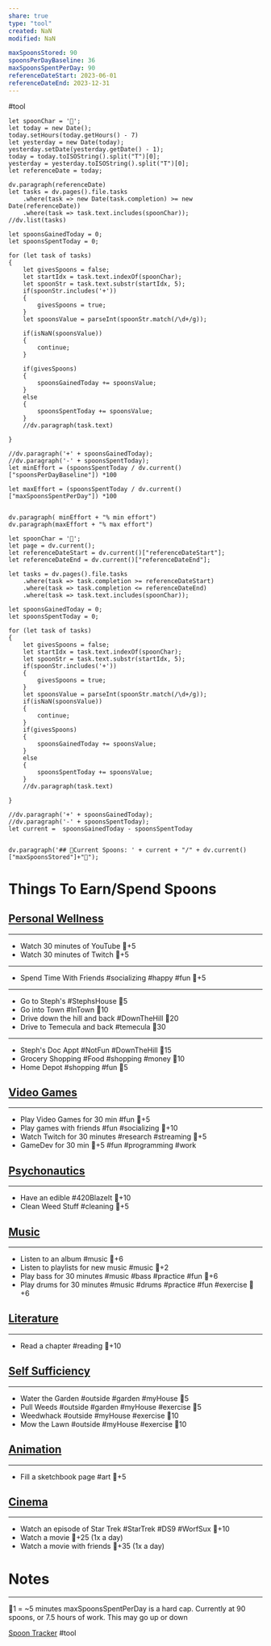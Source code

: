 ```yaml
---
share: true
type: "tool"
created: NaN 
modified: NaN

maxSpoonsStored: 90
spoonsPerDayBaseline: 36
maxSpoonsSpentPerDay: 90
referenceDateStart: 2023-06-01
referenceDateEnd: 2023-12-31
---
```


#tool
```dataviewjs
let spoonChar = '🥄';
let today = new Date();
today.setHours(today.getHours() - 7)
let yesterday = new Date(today);
yesterday.setDate(yesterday.getDate() - 1);
today = today.toISOString().split("T")[0];
yesterday = yesterday.toISOString().split("T")[0];
let referenceDate = today;

dv.paragraph(referenceDate)
let tasks = dv.pages().file.tasks
	.where(task => new Date(task.completion) >= new Date(referenceDate))
	.where(task => task.text.includes(spoonChar));
//dv.list(tasks)	

let spoonsGainedToday = 0;
let spoonsSpentToday = 0;

for (let task of tasks)
{
	let givesSpoons = false;
	let startIdx = task.text.indexOf(spoonChar);
	let spoonStr = task.text.substr(startIdx, 5);
	if(spoonStr.includes('+'))
	{
		givesSpoons = true;
	}
	let spoonsValue = parseInt(spoonStr.match(/\d+/g));

	if(isNaN(spoonsValue))
	{
		continue;
	}
	
	if(givesSpoons)
	{
		spoonsGainedToday += spoonsValue;
	}		
	else
	{
		spoonsSpentToday += spoonsValue;
	}
	//dv.paragraph(task.text)
	
}

//dv.paragraph('+' + spoonsGainedToday);
//dv.paragraph('-' + spoonsSpentToday);
let minEffort = (spoonsSpentToday / dv.current()["spoonsPerDayBaseline"]) *100

let maxEffort = (spoonsSpentToday / dv.current()["maxSpoonsSpentPerDay"]) *100 


dv.paragraph( minEffort + "% min effort")
dv.paragraph(maxEffort + "% max effort")
```


```dataviewjs
let spoonChar = '🥄';
let page = dv.current();
let referenceDateStart = dv.current()["referenceDateStart"];
let referenceDateEnd = dv.current()["referenceDateEnd"];

let tasks = dv.pages().file.tasks
	.where(task => task.completion >= referenceDateStart)
	.where(task => task.completion <= referenceDateEnd)
	.where(task => task.text.includes(spoonChar));	

let spoonsGainedToday = 0;
let spoonsSpentToday = 0;

for (let task of tasks)
{
	let givesSpoons = false;
	let startIdx = task.text.indexOf(spoonChar);
	let spoonStr = task.text.substr(startIdx, 5);
	if(spoonStr.includes('+'))
	{
		givesSpoons = true;
	}
	let spoonsValue = parseInt(spoonStr.match(/\d+/g));
	if(isNaN(spoonsValue))
	{
		continue;
	}
	if(givesSpoons)
	{
		spoonsGainedToday += spoonsValue;
	}		
	else
	{
		spoonsSpentToday += spoonsValue;
	}
	//dv.paragraph(task.text)
	
}

//dv.paragraph('+' + spoonsGainedToday);
//dv.paragraph('-' + spoonsSpentToday);
let current =  spoonsGainedToday - spoonsSpentToday


dv.paragraph('## 🥄Current Spoons: ' + current + "/" + dv.current()["maxSpoonsStored"]+"🥄");
```


# Things To Earn/Spend Spoons

## [Personal Wellness](./01%20-%20Personal%20Wellness.md)
---
- Watch 30 minutes of YouTube 🥄+5
- Watch 30 minutes of Twitch 🥄+5
---
- Spend Time With Friends #socializing #happy #fun 🥄+5
---
- Go to Steph's #StephsHouse 🥄5
- Go into Town #InTown 🥄10
- Drive down the hill and back #DownTheHill  🥄20
- Drive to Temecula and back #temecula 🥄30
---
- Steph's Doc Appt #NotFun #DownTheHill 🥄15
- Grocery Shopping #Food #shopping #money 🥄10
- Home Depot #shopping #fun 🥄5

## [Video Games](./03%20-%20Games.md)
---
- Play Video Games for 30 min #fun 🥄+5
- Play games with friends  #fun #socializing  🥄+10
- Watch Twitch for 30 minutes #research #streaming 🥄+5
- GameDev for 30 min 🥄+5 #fun #programming #work
## [Psychonautics](./09%20-%20Psychonautics.md)
---
- Have an edible #420BlazeIt  🥄+10
- Clean Weed Stuff #cleaning  🥄+5

## [Music](./05%20-%20Music.md)
---
- Listen to an album #music 🥄+6
- Listen to playlists for new music #music 🥄+2
- Play bass for 30 minutes #music #bass #practice #fun 🥄+6
- Play drums for 30 minutes #music #drums #practice #fun #exercise 🥄+6

## [Literature](./06%20-%20Literature.md)
---
- Read a chapter #reading 🥄+10

## [Self Sufficiency](07%20-%20Self%20Sufficiency.md)
---

- Water the Garden #outside #garden #myHouse 🥄5
- Pull Weeds #outside #garden #myHouse #exercise 🥄5
- Weedwhack #outside #myHouse #exercise  🥄10
- Mow the Lawn #outside #myHouse #exercise 🥄10

## [Animation](./04%20-%20Visual%20Arts.md)
---
- Fill a sketchbook page #art 🥄+5

## [Cinema](09%20-%20Cinema.md)
---
- Watch an episode of Star Trek #StarTrek #DS9 #WorfSux 🥄+10 
- Watch a movie 🥄+25 (1x a day)
- Watch a movie with friends 🥄+35 (1x a day)



# Notes
---
🥄1 = ~5 minutes
maxSpoonsSpentPerDay is a hard cap.  Currently at 90 spoons, or 7.5 hours of work.  This may go up or down


[Spoon Tracker](./Spoon%20Tracker.md)
#tool